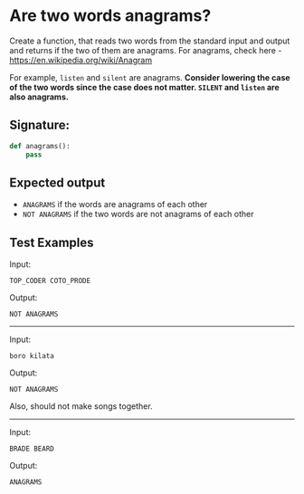 # Are two words anagrams?
Create a function, that reads two words from the standard input and output and returns if the two of them are anagrams.
For anagrams, check here - https://en.wikipedia.org/wiki/Anagram

For example, `listen` and `silent` are anagrams.
**Consider lowering the case of the two words since the case does not matter. `SILENT` and `listen` are also anagrams.**

## Signature:
```python
def anagrams():
    pass
```


## Expected output
* `ANAGRAMS` if the words are anagrams of each other
* `NOT ANAGRAMS` if the two words are not anagrams of each other


## Test Examples

Input:

```
TOP_CODER COTO_PRODE
```

Output:

```
NOT ANAGRAMS
```

---

Input:

```
boro kilata
```

Output:

```
NOT ANAGRAMS
```

Also, should not make songs together.

---

Input:

```
BRADE BEARD
```

Output:

```
ANAGRAMS
```
